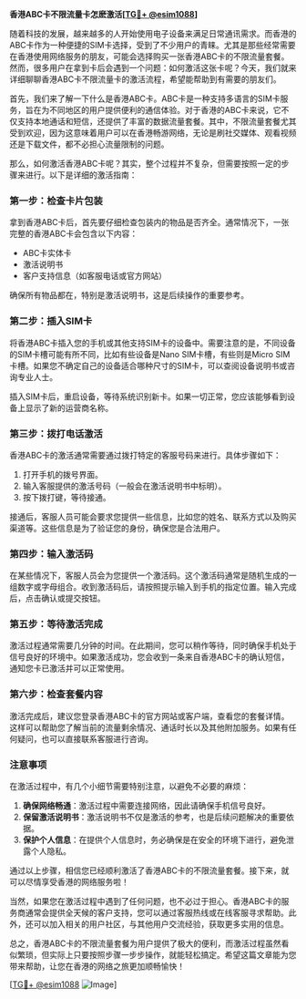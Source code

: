 **香港ABC卡不限流量卡怎麽激活[[TG💪+ @esim1088](https://t.me/s/esim1088)]**

随着科技的发展，越来越多的人开始使用电子设备来满足日常通讯需求。而香港的ABC卡作为一种便捷的SIM卡选择，受到了不少用户的青睐。尤其是那些经常需要在香港使用网络服务的朋友，可能会选择购买一张香港ABC卡的不限流量套餐。然而，很多用户在拿到卡后会遇到一个问题：如何激活这张卡呢？今天，我们就来详细聊聊香港ABC卡不限流量卡的激活流程，希望能帮助到有需要的朋友们。

首先，我们来了解一下什么是香港ABC卡。ABC卡是一种支持多语言的SIM卡服务，旨在为不同地区的用户提供便利的通信体验。对于香港的ABC卡来说，它不仅支持本地通话和短信，还提供了丰富的数据流量套餐。其中，不限流量套餐尤其受到欢迎，因为这意味着用户可以在香港畅游网络，无论是刷社交媒体、观看视频还是下载文件，都不必担心流量限制的问题。

那么，如何激活香港ABC卡呢？其实，整个过程并不复杂，但需要按照一定的步骤来进行。以下是详细的激活指南：

### 第一步：检查卡片包装

拿到香港ABC卡后，首先要仔细检查包装内的物品是否齐全。通常情况下，一张完整的香港ABC卡会包含以下内容：
- ABC卡实体卡
- 激活说明书
- 客户支持信息（如客服电话或官方网站）

确保所有物品都在，特别是激活说明书，这是后续操作的重要参考。

### 第二步：插入SIM卡

将香港ABC卡插入您的手机或其他支持SIM卡的设备中。需要注意的是，不同设备的SIM卡槽可能有所不同，比如有些设备是Nano SIM卡槽，有些则是Micro SIM卡槽。如果您不确定自己的设备适合哪种尺寸的SIM卡，可以查阅设备说明书或咨询专业人士。

插入SIM卡后，重启设备，等待系统识别新卡。如果一切正常，您应该能够看到设备上显示了新的运营商名称。

### 第三步：拨打电话激活

香港ABC卡的激活通常需要通过拨打特定的客服号码来进行。具体步骤如下：
1. 打开手机的拨号界面。
2. 输入客服提供的激活号码（一般会在激活说明书中标明）。
3. 按下拨打键，等待接通。

接通后，客服人员可能会要求您提供一些信息，比如您的姓名、联系方式以及购买渠道等。这些信息是为了验证您的身份，确保您是合法用户。

### 第四步：输入激活码

在某些情况下，客服人员会为您提供一个激活码。这个激活码通常是随机生成的一组数字或字母组合。收到激活码后，请按照提示输入到手机的指定位置。输入完成后，点击确认或提交按钮。

### 第五步：等待激活完成

激活过程通常需要几分钟的时间。在此期间，您可以稍作等待，同时确保手机处于信号良好的环境中。如果激活成功，您会收到一条来自香港ABC卡的确认短信，通知您卡已激活并可以正常使用。

### 第六步：检查套餐内容

激活完成后，建议您登录香港ABC卡的官方网站或客户端，查看您的套餐详情。这样可以帮助您了解当前的流量剩余情况、通话时长以及其他附加服务。如果有任何疑问，也可以直接联系客服进行咨询。

### 注意事项

在激活过程中，有几个小细节需要特别注意，以避免不必要的麻烦：
1. **确保网络畅通**：激活过程中需要连接网络，因此请确保手机信号良好。
2. **保留激活说明书**：激活说明书不仅是激活的参考，也是后续问题解决的重要依据。
3. **保护个人信息**：在提供个人信息时，务必确保是在安全的环境下进行，避免泄露个人隐私。

通过以上步骤，相信您已经顺利激活了香港ABC卡的不限流量套餐。接下来，就可以尽情享受香港的网络服务啦！

当然，如果您在激活过程中遇到了任何问题，也不必过于担心。香港ABC卡的服务商通常会提供全天候的客户支持，您可以通过客服热线或在线客服寻求帮助。此外，还可以加入相关的用户社区，与其他用户交流经验，获取更多实用的信息。

总之，香港ABC卡的不限流量套餐为用户提供了极大的便利，而激活过程虽然看似繁琐，但实际上只要按照步骤一步步操作，就能轻松搞定。希望这篇文章能为您带来帮助，让您在香港的网络之旅更加顺畅愉快！

[[TG💪+ @esim1088](https://t.me/s/esim1088) ![Image](https://i.postimg.cc/4NQfJmqS/Snipaste-2025-05-13-00-14-12.png)]